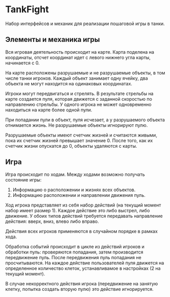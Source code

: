 # TankFight
Набор интерфейсов и механик для реализации пошаговой игры в танки.

## Элементы и механика игры
Вся игровая деятельность происходит на карте. Карта поделена на координаты, отсчет координат идет с левого нижнего угла карты, начинается с 0.

На карте расположены разрушаемые и не разрушаемые объекты, в том числе танки игроков. Каждый объект занимает одну ячейку, два объекта не могут находится на одинаковых координатах.

Игроки могут передвигаться и стрелять. В результате стрельбы на карте создается пуля, которая движется с заданной скоростью по направлению стрельбы. У одного игрока не может одновременно находиться на карте более одной пули.

При попадании пули в объект, пуля исчезает, а у разрушаемого объекта отнимается жизнь. Не разрушаемые объекты игнорируют пулю.

Разрушаемые объекты имеют счетчик жизней и считаются живыми, пока их счетчик жизней превышает значение 0. После того, как их счетчик жизни опускатся до 0, объекты удаляются с карты.


## Игра
Игра происходит по ходам. Между ходами возможно получать состояние игры:
1. Информацию о расположении и жизнях всех объектов.
2. Информацию расположении и направлении движения пуль.

Ход игрока представляет из себя набор действий (на текущий момент набор имеет размер 1). Каждое действие это либо выстрел, либо движение. У обоих типов действий требуется передавать направление действия: вверх, вниз, влево либо вправо.

Действия всех игроков применяются в случайном порядке в рамках хода.

Обработка событий происходит в цикле из действий игроков и обработки пуль: проверяются попадания, затем производится передвижение пуль. После передвижения пуль попадания не просчитываются. На каждое действие пользователей пуля движется на определенное количество клеток, устанавливамое в настройках (2 на текущий момент).

В случае некорректного действия игрока (передвижение на занятую клетку, попытка создать вторую пулю) это действие игнорируется.
